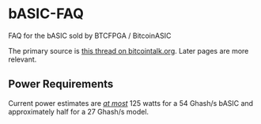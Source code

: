bASIC-FAQ
=========

FAQ for the bASIC sold by BTCFPGA / BitcoinASIC

The primary source is [this thread on bitcointalk.org](https://bitcointalk.org/index.php?topic=79637). Later pages are more relevant.

Power Requirements
------------------

Current power estimates are [*at most*](https://bitcointalk.org/index.php?topic=79637.msg1315070#msg1315070) 125 watts for a 54 Ghash/s bASIC and approximately half for a 27 Ghash/s model.
